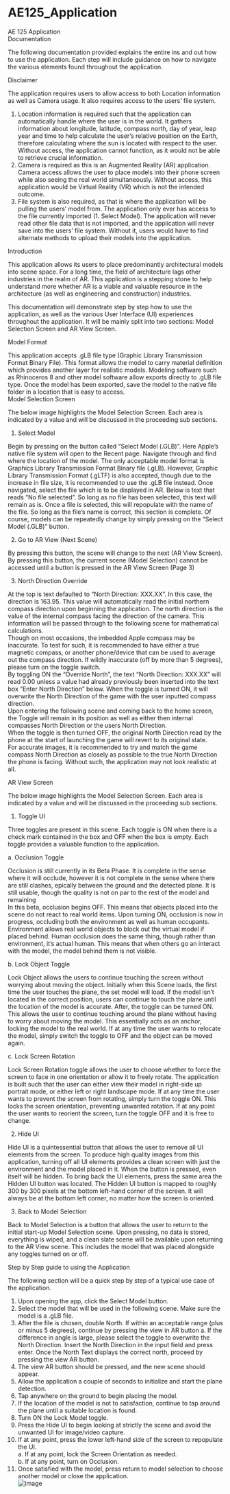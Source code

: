 # AE125_Application

AE 125 Application  
Documentation 
 
The following documentation provided explains the entire ins and out how to use the application. Each step will include guidance on how to navigate the various elements found throughout the application.  
 
Disclaimer 
 
The application requires users to allow access to both Location information as well as Camera usage. It also requires access to the users’ file system.  
1.	Location information is required such that the application can automatically handle where the user is in the world. It gathers information about longitude, latitude, compass north, day of year, leap year and time to help calculate the user’s relative position on the Earth, therefore calculating where the sun is located with respect to the user. Without access, the application cannot function, as it would not be able to retrieve crucial information.  
2.	Camera is required as this is an Augmented Reality (AR) application. Camera access allows the user to place models into their phone screen while also seeing the real world simultaneously. Without access, this application would be Virtual Reality (VR) which is not the intended outcome. 
3.	File system is also required, as that is where the application will be pulling the users’ model from. The application only ever has access to the file currently imported (1. Select Model). The application will never read other file data that is not imported, and the application will never save into the users’ file system. Without it, users would have to find alternate methods to upload their models into the application.  
 
Introduction 
 
This application allows its users to place predominantly architectural models into scene space. For a long time, the field of architecture lags other industries in the realm of AR. This application is a stepping stone to help understand more whether AR is a viable and valuable resource in the architecture (as well as engineering and construction) industries.  
 
This documentation will demonstrate step by step how to use the application, as well as the various User Interface (UI) experiences throughout the application. It will be mainly split into two sections: Model Selection Screen and AR View Screen.  
 
Model Format 
 
This application accepts .gLB file type (Graphic Library Transmission Format Binary File). This format allows the model to carry material definition which provides another layer for realistic models. Modeling software such as Rhinoceros 8 and other model software allow exports directly to .gLB file type. Once the model has been exported, save the model to the native file folder in a location that is easy to access.  	 
Model Selection Screen 
 
The below image highlights the Model Selection Screen. Each area is indicated by a value and will be discussed in the proceeding sub sections.  
 
 
1.	Select Model 
 
Begin by pressing on the button called “Select Model (.GLB)”. Here Apple’s native file system will open to the Recent page. Navigate through and find where the location of the model. The only acceptable model format is Graphics Library Transmission Format Binary file (.gLB). However, Graphic Library Transmission Format (.gLTF) is also accepted, though due to the increase in file size, it is recommended to use the .gLB file instead. Once navigated, select the file which is to be displayed in AR. 
Below is text that reads “No file selected”. So long as no file has been selected, this text will remain as is. Once a file is selected, this will repopulate with the name of the file. So long as the file’s name is correct, this section is complete. Of course, models can be repeatedly change by simply pressing on the “Select Model (.GLB)” button.  
 
2.	Go to AR View (Next Scene) 
 
By pressing this button, the scene will change to the next (AR View Screen). By pressing this button, the current scene 
(Model Selection) cannot be accessed until a button is pressed in the AR View Screen (Page 3) 
 
3.	North Direction Override 
 
At the top is text defaulted to “North Direction: XXX.XX”. In this case, the direction is 163.95. This value will automatically read the initial northern compass direction upon beginning the application. The north direction is the value of the internal compass facing the direction of the camera. This information will be passed through to the following scene for mathematical calculations.  
Though on most occasions, the imbedded Apple compass may be inaccurate. To test for such, it is recommended to have either a true magnetic compass, or another phone/device that can be used to average out the compass direction. 
If wildly inaccurate (off by more than 5 degrees), please turn on the toggle switch.  
By toggling ON the “Override North”, the text “North Direction: XXX.XX” will read 0.00 unless a value had already previously been inserted into the text box “Enter North Direction” below. When the toggle is turned ON, it will overwrite the North Direction of the game with the user inputted compass direction.  
Upon entering the following scene and coming back to the home screen, the Toggle will remain in its position as well as either then internal compasses North Direction or the users North Direction.  
When the toggle is then turned OFF, the original North Direction read by the phone at the start of launching the game will revert to its original state.   
For accurate images, it is recommended to try and match the game compass North Direction as closely as possible to the true North Direction the phone is facing. Without such, the application may not look realistic at all.  
 
AR View Screen 
 
The below image highlights the Model Selection Screen. Each area is indicated by a value and will be discussed in the proceeding sub sections.  
 
 
 
1.	Toggle UI 
 
Three toggles are present in this scene. Each toggle is ON when there is a check mark contained in the box and OFF when the box is empty. Each toggle provides a valuable function to the application.   
 
a.	Occlusion Toggle 
 
Occlusion is still currently in its Beta Phase. It is complete in the sense where it will occlude, however it is not 
complete in the sense where there are still clashes, epically between the ground and the detected plane. It is still usable, though the quality is not on par to the rest of the model and remaining  
In this beta, occlusion begins OFF. This means that objects placed into the scene do not react to real world items. Upon turning ON, occlusion is now in progress, occluding both the environment as well as human occupants. Environment allows real world objects to block out the virtual model if placed behind. Human occlusion does the same thing, though rather than environment, it’s actual human. This means that when others go an interact with the model, the model behind them is not visible.  
 
b.	Lock Object Toggle 
 
Lock Object allows the users to continue touching the screen without worrying about moving the object. Initially when this Scene loads, the first time the user touches the plane, the set model will load. If the model isn’t located in the correct position, users can continue to touch the plane until the location of the model is accurate. After, the toggle can be turned ON. This allows the user to continue touching around the plane without having to worry about moving the model. This essentially acts as an anchor, locking the model to the real world. If at any time the user wants to relocate the model, simply switch the toggle to OFF and the object can be moved again.  
 
c.	Lock Screen Rotation 
 
Lock Screen Rotation toggle allows the user to choose whether to force the screen to face in one orientation or allow it to freely rotate. The application is built such that the user can either view their model in right-side up portrait mode, or either left or right landscape mode. If at any time the user wants to prevent the screen from rotating, simply turn the toggle ON. This locks the screen orientation, preventing unwanted rotation. If at any point the user wants to reorient the screen, turn the toggle OFF and it is free to change.  
 
2.	Hide UI 
 
Hide UI is a quintessential button that allows the user to remove all UI elements from the screen. To produce high quality images from this application, turning off all UI elements provides a clean screen with just the environment and the model placed in it. When the button is pressed, even itself will be hidden. To bring back the UI elements, press the same area the Hidden UI button was located. The Hidden UI button is mapped to roughly 300 by 300 pixels at the bottom left-hand corner of the screen. It will always be at the bottom left corner, no matter how the screen is oriented.  
 
3.	Back to Model Selection 
 
Back to Model Selection is a button that allows the user to return to the initial start-up Model Selection scene. Upon pressing, no data is stored, everything is wiped, and a clean slate scene will be available upon returning to the AR View scene. This includes the model that was placed alongside any toggles turned on or off.  
 
 	 
 Step by Step guide to using the Application 
 
The following section will be a quick step by step of a typical use case of the application.  
 
1.	Upon opening the app, click the Select Model button.  
2.	Select the model that will be used in the following scene. Make sure the model is a .gLB file.  
3.	After the file is chosen, double North. If within an acceptable range (plus or minus 5 degrees), continue by pressing the view in AR button 
a.	If the difference in angle is large, please select the toggle to overwrite the North Direction. Insert the North Direction in the input field and press enter. Once the North Text displays the correct north, proceed by pressing the view AR button.  
4.	The view AR button should be pressed, and the new scene should appear.  
5.	Allow the application a couple of seconds to initialize and start the plane detection.  
6.	Tap anywhere on the ground to begin placing the model.  
7.	If the location of the model is not to satisfaction, continue to tap around the plane until a suitable location is found.  
8.	Turn ON the Lock Model toggle.  
9.	Press the Hide UI to begin looking at strictly the scene and avoid the unwanted UI for image/video capture.  
10.	If at any point, press the lower left-hand side of the screen to repopulate the UI.  
a.	If at any point, lock the Screen Orientation as needed.  
b.	If at any point, turn on Occlusion.  
11.	Once satisfied with the model, press return to model selection to choose another model or close the application.  
![image](https://github.com/user-attachments/assets/b987ffd9-ab46-486f-8558-cddb1eaa8b03)

